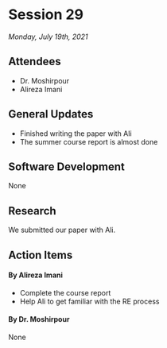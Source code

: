 # Session 29
*Monday, July 19th, 2021*

## Attendees

- Dr. Moshirpour
- Alireza Imani

## General Updates

- Finished writing the paper with Ali
- The summer course report is almost done

## Software Development

None

## Research

We submitted our paper with Ali.

## Action Items

#### By Alireza Imani

- Complete the course report
- Help Ali to get familiar with the RE process

#### By Dr. Moshirpour
None
